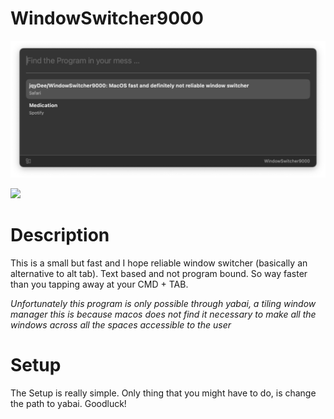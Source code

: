 # WindowSwitcher9000

![](https://github.com/jqyDee/WindowSwitcher9000/blob/main/GithubAssets/main-thumbnail.png)

![](https://github.com/jqyDee/WindowSwitcher9000/blob/main/GithubAssets/main2.gif)

# Description
This is a small but fast and I hope reliable window switcher (basically an alternative to alt tab). Text based and not program bound. So way faster than you tapping away at your CMD + TAB.

*Unfortunately this program is only possible through yabai, a tiling window manager*
_this is because macos does not find it necessary to make all the windows across all the spaces accessible to the user_

# Setup
The Setup is really simple. Only thing that you might have to do, is change the path to yabai. Goodluck!
